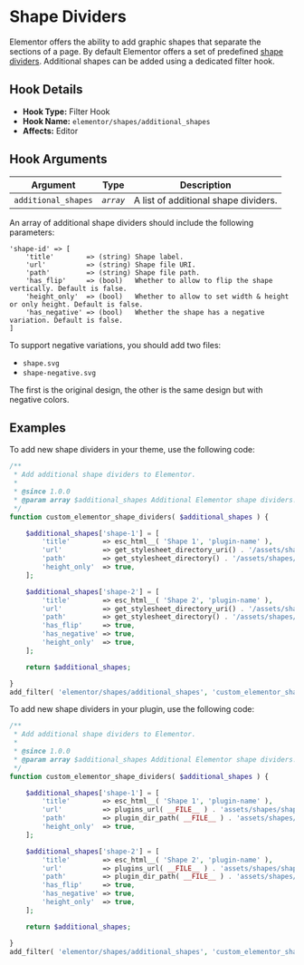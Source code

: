 # Shape Dividers

<Badge type="tip" vertical="top" text="Elementor Core" /> <Badge type="warning" vertical="top" text="Basic" />

Elementor offers the ability to add graphic shapes that separate the sections of a page. By default Elementor offers a set of predefined [shape dividers](https://elementor.com/help/shape-divider/). Additional shapes can be added using a dedicated filter hook.

## Hook Details

* **Hook Type:** Filter Hook
* **Hook Name:** `elementor/shapes/additional_shapes`
* **Affects:** Editor

## Hook Arguments

| Argument            | Type        | Description                          |
|---------------------|-------------|--------------------------------------|
| `additional_shapes` | _`array`_   | A list of additional shape dividers. |

An array of additional shape dividers should include the following parameters: 

```
'shape-id' => [
	'title'        => (string) Shape label.
	'url'          => (string) Shape file URI.
	'path'         => (string) Shape file path.
	'has_flip'     => (bool)   Whether to allow to flip the shape vertically. Default is false.
	'height_only'  => (bool)   Whether to allow to set width & height or only height. Default is false.
	'has_negative' => (bool)   Whether the shape has a negative variation. Default is false.
]
```

To support negative variations, you should add two files:

* `shape.svg`
* `shape-negative.svg`

The first is the original design, the other is the same design but with negative colors.

## Examples

To add new shape dividers in your theme, use the following code:

```php
/**
 * Add additional shape dividers to Elementor.
 *
 * @since 1.0.0
 * @param array $additional_shapes Additional Elementor shape dividers.
 */
function custom_elementor_shape_dividers( $additional_shapes ) {

	$additional_shapes['shape-1'] = [
		'title'        => esc_html__( 'Shape 1', 'plugin-name' ),
		'url'          => get_stylesheet_directory_uri() . '/assets/shapes/shape-1.svg',
		'path'         => get_stylesheet_directory() . '/assets/shapes/shape-1.svg'
		'height_only'  => true,
	];

	$additional_shapes['shape-2'] = [
		'title'        => esc_html__( 'Shape 2', 'plugin-name' ),
		'url'          => get_stylesheet_directory_uri() . '/assets/shapes/shape-2.svg',
		'path'         => get_stylesheet_directory() . '/assets/shapes/shape-2.svg'
		'has_flip'     => true,
		'has_negative' => true,
		'height_only'  => true,
	];

	return $additional_shapes;

}
add_filter( 'elementor/shapes/additional_shapes', 'custom_elementor_shape_dividers' );
```

To add new shape dividers in your plugin, use the following code:

```php
/**
 * Add additional shape dividers to Elementor.
 *
 * @since 1.0.0
 * @param array $additional_shapes Additional Elementor shape dividers.
 */
function custom_elementor_shape_dividers( $additional_shapes ) {

	$additional_shapes['shape-1'] = [
		'title'        => esc_html__( 'Shape 1', 'plugin-name' ),
		'url'          => plugins_url( __FILE__ ) . 'assets/shapes/shape-1.svg',
		'path'         => plugin_dir_path( __FILE__ ) . 'assets/shapes/shape-1.svg'
		'height_only'  => true,
	];

	$additional_shapes['shape-2'] = [
		'title'        => esc_html__( 'Shape 2', 'plugin-name' ),
		'url'          => plugins_url( __FILE__ ) . 'assets/shapes/shape-2.svg',
		'path'         => plugin_dir_path( __FILE__ ) . 'assets/shapes/shape-2.svg'
		'has_flip'     => true,
		'has_negative' => true,
		'height_only'  => true,
	];

	return $additional_shapes;

}
add_filter( 'elementor/shapes/additional_shapes', 'custom_elementor_shape_dividers' );
```

